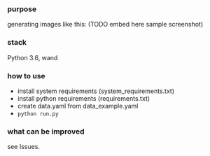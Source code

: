 ### purpose
generating images like this: (TODO embed here sample screenshot)

### stack
Python 3.6, wand

### how to use
- install system requirements (system_requirements.txt)
- install python requirements (requirements.txt)
- create data.yaml from data_example.yaml
- `python run.py`

### what can be improved
see Issues.